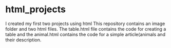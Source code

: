 # html_projects
I created my first two projects using html
This repository contains an image folder and two html files.
The table.html file contains the code for creating a table and the animal.html
contains the code for a simple article(animals and their description.
